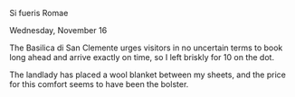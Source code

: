 Si fueris Romae

Wednesday, November 16

The Basilica di San Clemente urges visitors in no uncertain terms to book long ahead and arrive exactly on time, so I left briskly for 10 on the dot. 


The landlady has placed a wool blanket between my sheets, and the price for this comfort seems to have been the bolster.